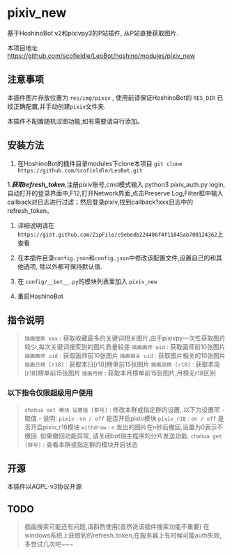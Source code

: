 # pixiv_new

基于HoshinoBot v2和pixivpy3的P站插件, 从P站直接获取图片.

本项目地址 https://github.com/scofieldle/LeoBot/hoshino/modules/pixiv_new

## 注意事项

本插件图片存放位置为 `res/img/pixiv` , 使用前请保证HoshinoBot的 `RES_DIR` 已经正确配置,并手动创建`pixiv`文件夹.

本插件不配置随机涩图功能,如有需要请自行添加。

## 安装方法

1. 在HoshinoBot的插件目录modules下clone本项目 `git clone https://github.com/scofieldle/LeoBot.git`

1.***获取refresh_token***,注册pixiv账号,cmd模式输入 python3 pixiv_auth.py login,自动打开的登录界面中,F12,打开Network界面,点击Preserve Log,Filter框中输入callback对日志进行过滤；然后登录pixiv,找到callback?xxx日志中的refresh_token。

1. 详细说明请在`https://gist.github.com/ZipFile/c9ebedb224406f4f11845ab700124362`上查看

1. 在本插件目录`config.json`和`config.json`中修改该配置文件,设置自己的<token>和其他选项, 除<token>以外都可保持默认值.

1. 在 `config/__bot__.py`的模块列表里加入 `pixiv_new`

1. 重启HoshinoBot

## 指令说明

> `插画搜索 xxx` : 获取收藏最多的关键词相关图片,由于pixivpy一次性获取图片较少,每次关键词搜索到的图片质量较差
> `插画画师 uid` : 获取画师前10张图片
> `插画画师 uid` : 获取画师前10张图片
> `插画相关 uid` : 获取图片相关的10张图片
> `插画日榜 [r18]` : 获取本日[r18]榜单前15张图片
> `插画周榜 [r18]` : 获取本周[r18]榜单前15张图片
> `插画月榜` : 获取本月榜单前15张图片,月榜无r18区别

### 以下指令仅限超级用户使用

> `chahua set 模块 设置值 [群号]` : 修改本群或指定群的设置, 以下为设置项 - 取值 - 说明:
  > `pixiv` : `on / off` 是否开启pixiv模块
  > `pixiv_r18` : `on / off` 是否开启pixiv_r18模块
  > `withdraw` : `n` 发出的图片在n秒后撤回,设置为0表示不撤回. 如果撤回功能异常, 请关闭bot宿主程序的分片发送功能.
> `chahua get [群号]` : 查看本群或指定群的模块开启状态

## 开源

本插件以AGPL-v3协议开源


## TODO

> 插画搜索可能还有问题,请斟酌使用(虽然说该插件搜索功能不重要)
> 在windows系统上获取到的refresh_token,在服务器上有时候可能auth失败,多尝试几次吧~~~

